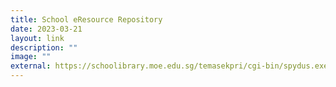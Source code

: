 ```yaml
---
title: School eResource Repository
date: 2023-03-21
layout: link
description: ""
image: ""
external: https://schoolibrary.moe.edu.sg/temasekpri/cgi-bin/spydus.exe/MSGTRN/WPAC/HOME
---
```


